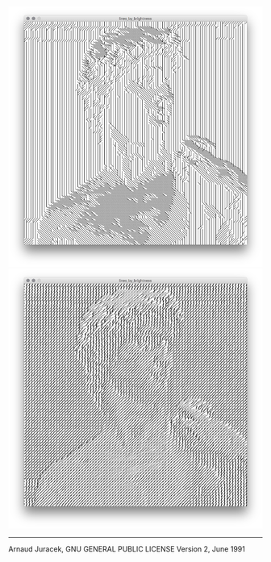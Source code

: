 ![preview](preview_1.png?raw=true "preview")
![preview](preview_2.png?raw=true "preview")

---
Arnaud Juracek, GNU GENERAL PUBLIC LICENSE Version 2, June 1991
